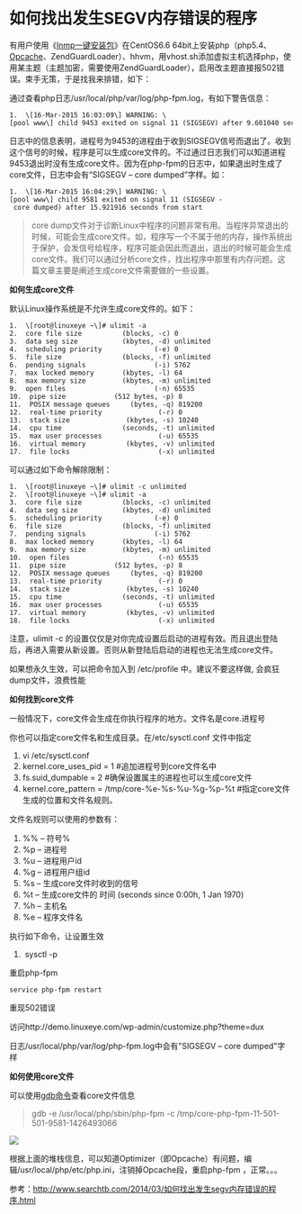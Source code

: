 如何找出发生SEGV内存错误的程序
=================

有用户使用《[lnmp一键安装包](//blog.linuxeye.com/31.html)》在CentOS6.6 64bit上安装php（php5.4、[Opcache](https://blog.linuxeye.cn/361.html)、ZendGuardLoader）、hhvm，用vhost.sh添加虚拟主机选择php，使用某主题（主题加密，需要使用ZendGuardLoader），启用改主题直接报502错误。束手无策，于是找我来排错，如下：

通过查看php日志/usr/local/php/var/log/php-fpm.log，有如下警告信息：

```
1.  \[16-Mar-2015 16:03:09\] WARNING: \[pool www\] child 9453 exited on signal 11 (SIGSEGV) after 9.601040 seconds from start
```

日志中的信息表明，进程号为9453的进程由于收到SIGSEGV信号而退出了。收到这个信号的时候，程序是可以生成core文件的。不过通过日志我们可以知道进程9453退出时没有生成core文件。因为在php-fpm的日志中，如果退出时生成了core文件，日志中会有“SIGSEGV – core dumped”字样。如：

```
1.  \[16-Mar-2015 16:04:29\] WARNING: \[pool www\] child 9581 exited on signal 11 (SIGSEGV - core dumped) after 15.921916 seconds from start
```

> core dump文件对于诊断Linux中程序的问题非常有用。当程序异常退出的时候，可能会生成core文件。如，程序写一个不属于他的内存，操作系统出于保护，会发信号给程序，程序可能会因此而退出，退出的时候可能会生成core文件。我们可以通过分析core文件，找出程序中那里有内存问题。这篇文章主要是阐述生成core文件需要做的一些设置。


**如何生成core文件**

默认Linux操作系统是不允许生成core文件的。如下：

```
1.  \[root@linuxeye ~\]# ulimit -a
2.  core file size          (blocks, -c) 0
3.  data seg size           (kbytes, -d) unlimited
4.  scheduling priority             (-e) 0
5.  file size               (blocks, -f) unlimited
6.  pending signals                 (-i) 5762
7.  max locked memory       (kbytes, -l) 64
8.  max memory size         (kbytes, -m) unlimited
9.  open files                      (-n) 65535
10.  pipe size            (512 bytes, -p) 8
11.  POSIX message queues     (bytes, -q) 819200
12.  real-time priority              (-r) 0
13.  stack size              (kbytes, -s) 10240
14.  cpu time               (seconds, -t) unlimited
15.  max user processes              (-u) 65535
16.  virtual memory          (kbytes, -v) unlimited
17.  file locks                      (-x) unlimited
```

可以通过如下命令解除限制：

```
1.  \[root@linuxeye ~\]# ulimit -c unlimited
2.  \[root@linuxeye ~\]# ulimit -a
3.  core file size          (blocks, -c) unlimited
4.  data seg size           (kbytes, -d) unlimited
5.  scheduling priority             (-e) 0
6.  file size               (blocks, -f) unlimited
7.  pending signals                 (-i) 5762
8.  max locked memory       (kbytes, -l) 64
9.  max memory size         (kbytes, -m) unlimited
10.  open files                      (-n) 65535
11.  pipe size            (512 bytes, -p) 8
12.  POSIX message queues     (bytes, -q) 819200
13.  real-time priority              (-r) 0
14.  stack size              (kbytes, -s) 10240
15.  cpu time               (seconds, -t) unlimited
16.  max user processes              (-u) 65535
17.  virtual memory          (kbytes, -v) unlimited
18.  file locks                      (-x) unlimited
```

注意，ulimit -c 的设置仅仅是对你完成设置后启动的进程有效。而且退出登陆后，再进入需要从新设置。否则从新登陆后启动的进程也无法生成core文件。

如果想永久生效，可以把命令加入到 /etc/profile 中。建议不要这样做, 会疯狂dump文件，浪费性能

**如何找到core文件**

一般情况下，core文件会生成在你执行程序的地方。文件名是core.进程号

你也可以指定core文件名和生成目录。在/etc/sysctl.conf 文件中指定

1.  vi /etc/sysctl.conf
2.  kernel.core\_uses\_pid = 1 #追加进程号到core文件名中
3.  fs.suid_dumpable = 2 #确保设置属主的进程也可以生成core文件
4.  kernel.core_pattern = /tmp/core-%e-%s-%u-%g-%p-%t #指定core文件生成的位置和文件名规则。

文件名规则可以使用的参数有：

1.  %% – 符号%
2.  %p – 进程号
3.  %u – 进程用户id
4.  %g – 进程用户组id
5.  %s – 生成core文件时收到的信号
6.  %t – 生成core文件的 时间 (seconds since 0:00h, 1 Jan 1970)
7.  %h – 主机名
8.  %e – 程序文件名

执行如下命令，让设置生效

1.   sysctl -p

重启php-fpm

```
service php-fpm restart
``` 

重现502错误

访问http://demo.linuxeye.com/wp-admin/customize.php?theme=dux

日志/usr/local/php/var/log/php-fpm.log中会有"SIGSEGV – core dumped"字样

**如何使用core文件**

可以使用[gdb命令](https://blog.linuxeye.cn/wp-content/themes/begin/inc/go.php?url=http://www.linuxeye.com/Linux/gdb.html)查看core文件信息

>  gdb -e /usr/local/php/sbin/php-fpm -c /tmp/core-php-fpm-11-501-501-9581-1426493066

[![](/wp-content/uploads/2015/03/gdb.gif)](https://blog.linuxeye.cn/wp-content/uploads/2015/03/gdb.gif)

根据上面的堆栈信息，可以知道Optimizer（即Opcache）有问题，编辑/usr/local/php/etc/php.ini，注销掉Opcache段，重启php-fpm ，正常。。。

参考：http://www.searchtb.com/2014/03/如何找出发生segv内存错误的程序.html


